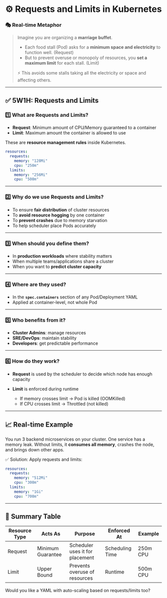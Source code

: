 # ⚙️ Requests and Limits in Kubernetes

### 🎭 Real-time Metaphor

> Imagine you are organizing a **marriage buffet**.
>
> * Each food stall (Pod) asks for a **minimum space and electricity** to function well. (Request)
> * But to prevent overuse or monopoly of resources, you **set a maximum limit** for each stall. (Limit)
>
> ⚡ This avoids some stalls taking all the electricity or space and affecting others.

---

## ✅ 5W1H: Requests and Limits

### 1️⃣ What are Requests and Limits?

* **Request**: Minimum amount of CPU/Memory guaranteed to a container
* **Limit**: Maximum amount the container is allowed to use

These are **resource management rules** inside Kubernetes.

```yaml
resources:
  requests:
    memory: "128Mi"
    cpu: "250m"
  limits:
    memory: "256Mi"
    cpu: "500m"
```

---

### 2️⃣ Why do we use Requests and Limits?

* To ensure **fair distribution** of cluster resources
* To **avoid resource hogging** by one container
* To **prevent crashes** due to memory starvation
* To help scheduler place Pods accurately

---

### 3️⃣ When should you define them?

* In **production workloads** where stability matters
* When multiple teams/applications share a cluster
* When you want to **predict cluster capacity**

---

### 4️⃣ Where are they used?

* In the **`spec.containers`** section of any Pod/Deployment YAML
* Applied at container-level, not whole Pod

---

### 5️⃣ Who benefits from it?

* **Cluster Admins**: manage resources
* **SRE/DevOps**: maintain stability
* **Developers**: get predictable performance

---

### 6️⃣ How do they work?

* **Request** is used by the scheduler to decide which node has enough capacity
* **Limit** is enforced during runtime

  * If memory crosses limit → Pod is killed (OOMKilled)
  * If CPU crosses limit → Throttled (not killed)

---

## 📈 Real-time Example

You run 3 backend microservices on your cluster. One service has a memory leak. Without limits, it **consumes all memory**, crashes the node, and brings down other apps.

✅ Solution: Apply requests and limits:

```yaml
resources:
  requests:
    memory: "512Mi"
    cpu: "300m"
  limits:
    memory: "1Gi"
    cpu: "700m"
```

---

## 🧠 Summary Table

| Resource Type | Acts As           | Purpose                         | Enforced At     | Example  |
| ------------- | ----------------- | ------------------------------- | --------------- | -------- |
| Request       | Minimum Guarantee | Scheduler uses it for placement | Scheduling Time | 250m CPU |
| Limit         | Upper Bound       | Prevents overuse of resources   | Runtime         | 500m CPU |

Would you like a YAML with auto-scaling based on requests/limits too?
